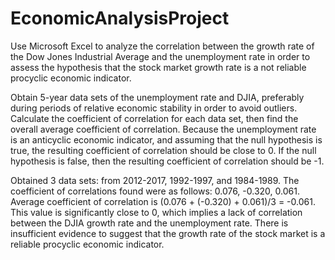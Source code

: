 # EconomicAnalysisProject
 Use Microsoft Excel to analyze the correlation between the growth rate of the Dow Jones Industrial Average and the unemployment rate in order to assess the hypothesis that the stock market growth rate is a not reliable procyclic economic indicator.

Obtain 5-year data sets of the unemployment rate and DJIA, preferably during periods of relative economic stability in order to avoid outliers. Calculate the coefficient of correlation for each data set, then find the overall average coefficient of correlation. Because the unemployment rate is an anticyclic economic indicator, and assuming that the null hypothesis is true, the resulting coefficient of correlation should be close to 0. If the null hypothesis is false, then the resulting coefficient of correlation should be -1.

Obtained 3 data sets: from 2012-2017, 1992-1997, and 1984-1989. The coefficient of correlations found were as follows: 0.076, -0.320, 0.061. Average coefficient of correlation is (0.076 + (-0.320) + 0.061)/3 = -0.061. This value is significantly close to 0, which implies a lack of correlation between the DJIA growth rate and the unemployment rate. There is insufficient evidence to suggest that the growth rate of the stock market is a reliable procyclic economic indicator.